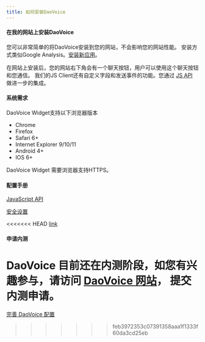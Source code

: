 ```yaml
---
title: 如何安装DaoVoice
---
```


#### 在我的网站上安装DaoVoice

您可以非常简单的将DaoVoice安装到您的网站，不会影响您的网站性能。 安装方式类似Google Analysis。[安装新应用](http://dashboard.daovoice.io/#/get-started)。

在网站上安装后，您的网站右下角会有一个聊天按钮，用户可以使用这个聊天按钮和您通信。
我们的JS Client还有自定义字段和发送事件的功能。您通过 [JS API](/daovoice-configuring/javascript-api) 做进一步的集成。


#### 系统需求

DaoVoice Widget支持以下浏览器版本

* Chrome 
* Firefox
* Safari 6+
* Internet Explorer 9/10/11
* Android 4+
* IOS 6+

DaoVoice Widget 需要浏览器支持HTTPS。

#### 配置手册

[JavaScript API](/daovoice-configuring/javascript-api)

[安全设置](/daovoice-configuring/secure-mode)

<<<<<<< HEAD
[link](/daovoice-configuring/do-more-in-daovoice)

#### 申请内测

DaoVoice 目前还在内测阶段，如您有兴趣参与，请访问 [DaoVoice 网站](http://www.daovoice.com)， 提交内测申请。
=======
[完善 DaoVoice 配置](/daovoice-configuring/do-more-in-daovoice)
>>>>>>> feb3972353c07391358aaa1f1333f60da3cd25eb
